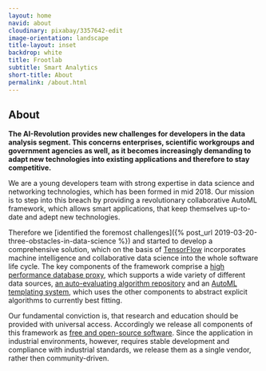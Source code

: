 ```yaml
---
layout: home
navid: about
cloudinary: pixabay/3357642-edit
image-orientation: landscape
title-layout: inset
backdrop: white
title: Frootlab
subtitle: Smart Analytics
short-title: About
permalink: /about.html
---
```


## About

**The AI-Revolution provides new challenges for developers in the data analysis
segment. This concerns enterprises, scientific workgroups and government
agencies as well, as it becomes increasingly demanding to adapt new technologies
into existing applications and therefore to stay competitive.**

We are a young developers team with strong expertise in data science and
networking technologies, which has been formed in mid 2018. Our mission is to
step into this breach by providing a revolutionary collaborative AutoML
framework, which allows smart applications, that keep themselves up-to-date and
adept new technologies.

Therefore we [identified the foremost challenges]({% post_url
2019-03-20-three-obstacles-in-data-science %}) and started to develop a
comprehensive solution, which on the basis of
[TensorFlow](https://www.tensorflow.org/) incorporates machine intelligence and
collaborative data science into the whole software life cycle. The key
components of the framework comprise a [high performance database
proxy](/pandora.html), which supports a wide variety of different data sources,
[an auto-evaluating algorithm repository](/motley.html) and an [AutoML
templating system](/nemoa.html), which uses the other components to abstract
explicit algorithms to currently best fitting.

Our fundamental conviction is, that research and education should be provided
with universal access. Accordingly we release all components of this framework
as [free and open-source
software](https://en.wikipedia.org/wiki/Free_and_open-source_software). Since
the application in industrial environments, however, requires stable development
and compliance with industrial standards, we release them as a single vendor,
rather then community-driven.
